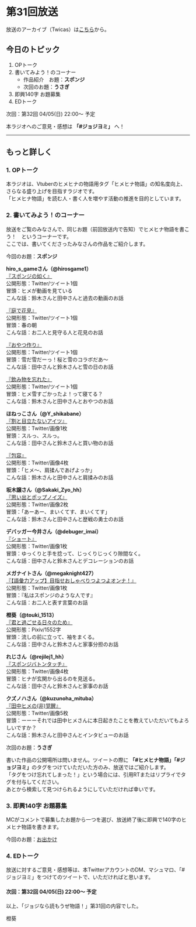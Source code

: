 # 第31回放送

放送のアーカイブ（Twicas）は[こちら](https://twitcasting.tv/hmhnstory_radio/movie/602505828)から。  

## 今日のトピック
1. OPトーク
1. 書いてみよう！のコーナー
    - 作品紹介　お題：<b>スポンジ</b>
    - 次回のお題：<b>うさぎ</b>
1. 即興140字 お題募集
1. EDトーク

次回：第32回 04/05(日) 22:00～ 予定  

本ラジオへのご意見・感想は **「#ジョジヨミ」** へ！

---

## もっと詳しく
### 1. OPトーク

本ラジオは、Vtuberのヒメヒナの物語用タグ「ヒメヒナ物語」の知名度向上、さらなる盛り上げを目指すラジオです。  
「ヒメヒナ物語」を読む人・書く人を増やす活動の推進を目的としています。  

### 2. 書いてみよう！のコーナー
放送をご覧のみなさんで、同じお題（前回放送内で告知）でヒメヒナ物語を書こう！　というコーナーです。  
ここでは、書いてくださったみなさんの作品をご紹介します。

今回のお題：<b>スポンジ</b>

**hiro_s_gameさん（@hirosgame1）**  
[『スポンジの如く』](https://twitter.com/hirosgame1/status/1242096560319500288?s=20)  
公開形態：Twitter/ツイート1個  
冒頭：ヒメが動画を見ている  
こんな話：鈴木さんと田中さんと過去の動画のお話  

[『庭で花見』](https://twitter.com/hirosgame1/status/1243189555156533248?s=20)  
公開形態：Twitter/ツイート1個  
冒頭：春の朝  
こんな話：お二人と見守る人と花見のお話  

[『おやつ作り』](https://twitter.com/hirosgame1/status/1244163304747986945?s=20)  
公開形態：Twitter/ツイート1個  
冒頭：雪だ雪だーっ！桜と雪のコラボだあ〜  
こんな話：田中さんと鈴木さんと雪の日のお話  

[『飲み物を忘れた』](https://twitter.com/hirosgame1/status/1244228472756555777?s=20)  
公開形態：Twitter/ツイート1個  
冒頭：ヒメ雪すごかったよ！って寝てる？  
こんな話：鈴木さんと田中さんとおやつのお話  

**ほねっこさん（@Y_shikabane）**  
[『割と目立たないアイツ』](https://twitter.com/Y_shikabane/status/1242694637942272001?s=20)  
公開形態：Twitter/画像1枚  
冒頭：スルっ、スルっ。  
こんな話：田中さんと鈴木さんと買い物のお話  

[『包容』](https://twitter.com/Y_shikabane/status/1243932945397633024?s=20)  
公開形態：Twitter/画像4枚  
冒頭：「ヒメ～、肩揉んであげよっか」  
こんな話：鈴木さんと田中さんと肩揉みのお話  

**坂木譲さん（@Sakaki_Zyo_hh）**  
[『思い出とポップノイズ』](https://twitter.com/Sakaki_Zyo_hh/status/1243911602312626176?s=20)  
公開形態：Twitter/画像2枚  
冒頭：「あーあー、まいくてす、まいくてす」  
こんな話：鈴木さんと田中さんと歴戦の勇士のお話  

**デバッガー今井さん（@debuger_imai）**  
[『ショート』](https://twitter.com/debuger_imai/status/1243929778861641731?s=20)  
公開形態：Twitter/画像1枚  
冒頭：ゆっくりと手を捻って、じっくりじっくり隙間なく。  
こんな話：田中さんと鈴木さんとデコレーションのお話  

**メガナイトさん（@megaknight427）**  
[『【語彙力アップ】目指せおしゃべりつよつよオンナ！』](https://twitter.com/megaknight427/status/1244110289735319552?s=20)  
公開形態：Twitter/画像1枚  
冒頭：『私はスポンジのような人です』  
こんな話：お二人と表す言葉のお話

**橙葵（@touki_1513）**  
[『君と過ごせる日々のため』](https://twitter.com/touki_1513/status/1244173147374358528?s=20)  
公開形態：Pixiv/1552字  
冒頭：流しの前に立って、袖をまくる。  
こんな話：田中さんと鈴木さんと家事分担のお話  

**れじさん（@rejilej1_hh）**  
[『スポンジバトンタッチ』](https://twitter.com/rejilej1_hh/status/1244181326443339776?s=20)  
公開形態：Twitter/画像4枚  
冒頭：ヒナが玄関から出るのを見送る。  
こんな話：田中さんと鈴木さんと家事のお話

**クズノハさん（@kuzunoha_mituba）**  
[『田中ヒメの(非)覚醒』](https://twitter.com/kuzunoha_mituba/status/1244218756986843136?s=20)  
公開形態：Twitter/画像5枚  
冒頭：ーーーそれでは田中ヒメさんに本日起きたことを教えていただいてもよろしいですか？  
こんな話：鈴木さんと田中さんとインタビューのお話

次回のお題：<b>うさぎ</b>

書いた作品の公開場所は問いません。ツイートの際に <b>「#ヒメヒナ物語」「#ジョジヨミ」</b>のタグをつけていただいた方のみ、放送ではご紹介します。  
「タグをつけ忘れてしまった！」という場合には、引用RTまたはリプライでタグを付与してください。  
あとから検索して見つけられるようにしていただければ幸いです。  

### 3. 即興140字 お題募集
MCがコメントで募集したお題から一つを選び、放送終了後に即興で140字のヒメヒナ物語を書きます。

今回のお題：[お出かけ](https://twitter.com/hmhnStory_Radio/status/1244261045809504258?s=20)

### 4. EDトーク

放送に対するご意見・感想等は、本TwitterアカウントのDM、マシュマロ、「#ジョジヨミ」をつけてのツイートで、いただければと思います。

#### 次回：第32回 04/05(日) 22:00～ 予定  

以上、「ジョジなら読もうぜ物語！」第31回の内容でした。

橙葵
